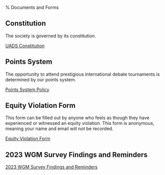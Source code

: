 % Documents and Forms

## Constitution

The society is governed by its constitution.

[UADS Constitution](constitution_2024-04.pdf)

## Points System

The opportunity to attend prestigious international debate tournaments is determined by our points system.

[Points System Policy](https://docs.google.com/document/d/1L7o5xAqUFmqcgfJkW_ym2O2dh9ynieyYaxlDCswo8Bs)

## Equity Violation Form

This form can be filled out by anyone who feels as though they have experienced or witnessed an equity violation. This form is anonymous, meaning your name and email will not be recorded.

[Equity Violation Form](https://forms.gle/4pzPUcz23ssnR6qr7)

## 2023 WGM Survey Findings and Reminders

[2023 WGM Survey Findings and Reminders](wgm_survey_2023.pdf)
